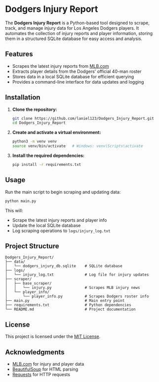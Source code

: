 
# Dodgers Injury Report

The **Dodgers Injury Report** is a Python-based tool designed to scrape, track, and manage injury data for Los Angeles Dodgers players. It automates the collection of injury reports and player information, storing them in a structured SQLite database for easy access and analysis.

## Features

- Scrapes the latest injury reports from [MLB.com](https://www.mlb.com/news/dodgers-injuries-and-roster-moves)
- Extracts player details from the Dodgers' official 40-man roster
- Stores data in a local SQLite database for efficient querying
- Provides a command-line interface for data updates and logging

## Installation

1. **Clone the repository:**
   ```bash
   git clone https://github.com/laniel123/Dodgers_Injury_Report.git
   cd Dodgers_Injury_Report
   ```

2. **Create and activate a virtual environment:**
   ```bash
   python3 -m venv venv
   source venv/bin/activate   # Windows: venv\Scripts\activate
   ```

3. **Install the required dependencies:**
   ```bash
   pip install -r requirements.txt
   ```

## Usage

Run the main script to begin scraping and updating data:

```bash
python main.py
```

This will:
- Scrape the latest injury reports and player info
- Update the local SQLite database
- Log scraping operations to `logs/injury_log.txt`

## Project Structure

```
Dodgers_Injury_Report/
├── data/
│   └── dodgers_injury_db.sqlite    # SQLite database
├── logs/
│   └── injury_log.txt              # Log file for injury updates
├── scraper/
│   ├── base_scraper/
│   │   └── injury.py               # Scrapes MLB injury news
│   └── player_info/
│       └── player_info.py          # Scrapes Dodgers roster info
├── main.py                         # Main entry point
├── requirements.txt                # Python dependencies
└── README.md                       # Project documentation
```

## License

This project is licensed under the [MIT License](LICENSE).

## Acknowledgments

- [MLB.com](https://www.mlb.com/) for injury and player data
- [BeautifulSoup](https://www.crummy.com/software/BeautifulSoup/) for HTML parsing
- [Requests](https://docs.python-requests.org/) for HTTP requests
